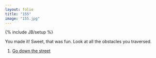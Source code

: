 ```yaml
---
layout: folio
title: "155"
image: "155.jpg"
---
```

{% include JB/setup %}

<div class="copy">
	<p>You made it! Sweet, that was fun. Look at all the obstacles you traversed.</p>
</div>

<div class="choice">
	<ol>
		<li><a href="156.html">
			Go down the street
		</a></li>
	</ol>
</div>